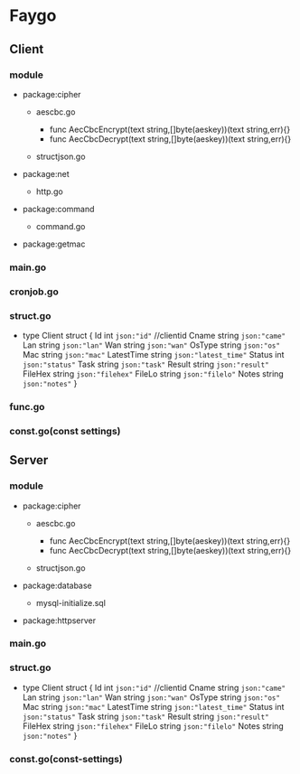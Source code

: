 # Faygo

## Client

### module

- package:cipher

	- aescbc.go

		- func AecCbcEncrypt(text string,[]byte(aeskey))(text string,err){}
		- func AecCbcDecrypt(text string,[]byte(aeskey))(text string,err){}

	- structjson.go

- package:net

	- http.go

- package:command

	- command.go

- package:getmac

### main.go

### cronjob.go

### struct.go

- type Client struct {
	Id         int    `json:"id"` //clientid
	Cname      string `json:"came"`
	Lan        string `json:"lan"`
	Wan        string `json:"wan"`
	OsType     string `json:"os"`
	Mac        string `json:"mac"`
	LatestTime string `json:"latest_time"`
	Status     int    `json:"status"`
	Task       string `json:"task"`
	Result     string `json:"result"`
	FileHex    string `json:"filehex"`
	FileLo     string `json:"filelo"`
	Notes      string `json:"notes"`
}

### func.go

### const.go(const settings)

## Server

### module

- package:cipher

	- aescbc.go

		- func AecCbcEncrypt(text string,[]byte(aeskey))(text string,err){}
		- func AecCbcDecrypt(text string,[]byte(aeskey))(text string,err){}

	- structjson.go

- package:database

	- mysql-initialize.sql

- package:httpserver

### main.go

### struct.go

- type Client struct {
	Id         int    `json:"id"` //clientid
	Cname      string `json:"came"`
	Lan        string `json:"lan"`
	Wan        string `json:"wan"`
	OsType     string `json:"os"`
	Mac        string `json:"mac"`
	LatestTime string `json:"latest_time"`
	Status     int    `json:"status"`
	Task       string `json:"task"`
	Result     string `json:"result"`
	FileHex    string `json:"filehex"`
	FileLo     string `json:"filelo"`
	Notes      string `json:"notes"`
}

### const.go(const-settings)

